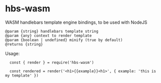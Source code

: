 # hbs-wasm

WASM handlebars template engine bindings, to be used with NodeJS

```
@param {string} handlebars template string
@param {any} context to render template
@param {boolean | undefined} minify (true by default)
@returns {string}
```

Usage:

```
  const { render } = require('hbs-wasm')

  const rendered = render('<h1>{{example}}<h1>', { example: 'this is my template' })
```
